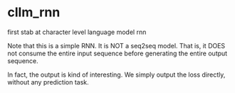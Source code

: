 # cllm_rnn
first stab at character level language model rnn

Note that this is a simple RNN. It is NOT a seq2seq model. That is, it DOES not consume the entire input sequence before generating the entire output sequence. 

In fact, the output is kind of interesting. We simply output the loss directly, without any prediction task. 
